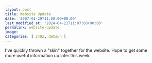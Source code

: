 ```yaml
---
layout: post
title: Website Update
date: '2007-01-29T11:00:00+00:00'
last_modified_at: '2024-04-21T11:07:00+00:00'
permalink: website-update
image: 
categories: [ 240z, datsun ]
---
```

I've quickly thrown a "skin" together for the website. Hope to get some more useful information up later this week.





